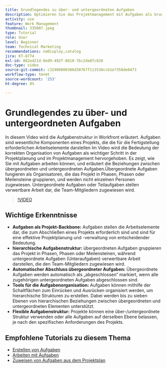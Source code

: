 ```yaml
---
title: Grundlegendes zu über- und untergeordneten Aufgaben
description: Optimieren Sie das Projektmanagement mit Aufgaben als Grundlage, indem Sie über- und untergeordnete Strukturen, die automatische Fertigstellung übergeordneter Aufgaben, flexible Organisationstools und eine maßgeschneiderte Aufgabenstrukturierung für mehr Effizienz verwenden.
activity: use
feature: Work Management
thumbnail: 335087.jpeg
type: Tutorial
role: User
level: Beginner
team: Technical Marketing
recommendations: noDisplay,catalog
jira: KT-8774
exl-id: 882e421d-8ed9-492f-8810-7bc2de8fc820
doc-type: video
source-git-commit: c32909809386d30767f113530ccb1e7358de0473
workflow-type: tm+mt
source-wordcount: '253'
ht-degree: 8%

---
```


# Grundlegendes zu über- und untergeordneten Aufgaben

In diesem Video wird die Aufgabenstruktur in Workfront erläutert. Aufgaben sind wesentliche Komponenten eines Projekts, die die für die Fertigstellung erforderlichen Arbeitselemente darstellen&#x200B; Im Video wird die Bedeutung der korrekten Organisation von Aufgaben als wichtiger Schritt in der Projektplanung und im Projektmanagement hervorgehoben. Es zeigt, wie Sie mit Aufgaben arbeiten können, und erläutert die Beziehungen zwischen übergeordneten und untergeordneten Aufgaben.
&#x200B;Übergeordnete Aufgaben fungieren als Organisatoren, die das Projekt in Phasen, Phasen oder Meilensteine gruppieren, und werden nicht einzelnen Personen zugewiesen. Untergeordnete Aufgaben oder Teilaufgaben stellen verwertbare Arbeit dar, die Team-Mitgliedern zugewiesen wird.

>[!VIDEO](https://video.tv.adobe.com/v/335087/?quality=12&learn=on&enablevpops)

## Wichtige Erkenntnisse

* **Aufgaben als Projekt-Backbone:** Aufgaben stellen die Arbeitselemente dar, die zum Abschließen eines Projekts erforderlich sind und sind für eine effektive Projektplanung und -verwaltung von entscheidender Bedeutung. &#x200B;
* **hierarchische Aufgabenstruktur:** übergeordneten Aufgaben gruppieren das Projekt in Phasen, Phasen oder Meilensteinen, während untergeordnete Aufgaben (Unteraufgaben) verwertbare Arbeit darstellen, die den Team-Mitgliedern zugewiesen wird. &#x200B;
* **Automatischer Abschluss übergeordneter Aufgaben:** Übergeordnete Aufgaben werden automatisch als „abgeschlossen“ markiert, wenn alle zugehörigen untergeordneten Aufgaben abgeschlossen sind. &#x200B;
* **Tools für die Aufgabenorganisation:** Aufgaben können mithilfe der Schaltflächen zum Einrücken und Ausrücken organisiert werden, um hierarchische Strukturen zu erstellen. Dabei werden bis zu sieben Ebenen von hierarchischen Beziehungen zwischen übergeordneten und untergeordneten Elementen unterstützt.
* **Flexible Aufgabenstruktur:** Projekte können eine über-/untergeordnete Struktur verwenden oder alle Aufgaben auf derselben Ebene belassen, je nach den spezifischen Anforderungen des Projekts. &#x200B;


## Empfohlene Tutorials zu diesem Thema

* [Erstellen von Aufgaben](/help/manage-work/tasks/how-to-create-tasks.md)
* [Arbeiten mit Aufgaben](/help/manage-work/tasks/work-with-tasks.md)
* [Zuweisen von Aufgaben aus dem Projektplan](/help/manage-work/tasks/assign-tasks-from-the-project-plan.md)

